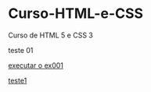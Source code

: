 # Curso-HTML-e-CSS
 Curso de HTML 5 e CSS 3

teste 01

<a href="https://oportela.github.io/Curso-HTML-e-CSS/desafios/d010/android.html">executar o ex001</a>

<a href="#">teste1</a>